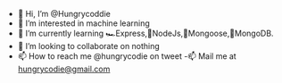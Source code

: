 - 👋 Hi, I’m @Hungrycoddie
- 👀 I’m interested in machine learning 
- 🌱 I’m currently learning 🏎Express,🧩NodeJs,🐀Mongoose,🍃MongoDB. 
- 💞️ I’m looking to collaborate on nothing 
- 📫 How to reach me @hungrycodie on tweet
-📫 Mail me at [hungrycodie@gmail.com](mailto:hungrycodie@gmail.com)

<!---
Hungrycoddie/Hungrycoddie is a ✨ special ✨ repository because its `README.md` (this file) appears on your GitHub profile.
You can click the Preview link to take a look at your changes.
--->
